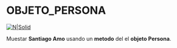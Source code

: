 # OBJETO_PERSONA

[![N|Solid](https://lh3.googleusercontent.com/_eV71T0c42cBDFbnjG3GjxSkP6r5O9DcFUPVH4rtBUHHHzLs_xjE7kp51OwNxnx_l4qOsKiQi54MT90UTrfGwD7ifMiHQWlKwPL0AYs1vRC5yu027HJdAmGe300GMQrRNOs08RgA=w2400)](https://github.com/Dharkros)

Muestar **Santiago Amo** usando un **metodo** del el **objeto Persona**.
